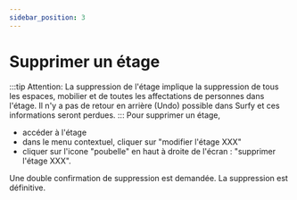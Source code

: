 ```yaml
---
sidebar_position: 3
---
```


# Supprimer un étage

:::tip Attention: 
La suppression de l'étage implique la suppression de tous les espaces, mobilier et de toutes les affectations de personnes dans l'étage. Il n'y a pas de retour en arrière (Undo) possible dans Surfy et ces informations seront perdues.
:::
Pour supprimer un étage, 
-   accéder à l'étage
-   dans le menu contextuel, cliquer sur "modifier l'étage XXX"
-   cliquer sur l'icone "poubelle" en haut à droite de l'écran : "supprimer l'étage XXX".

 Une double confirmation de suppression est demandée. La suppression est définitive.
